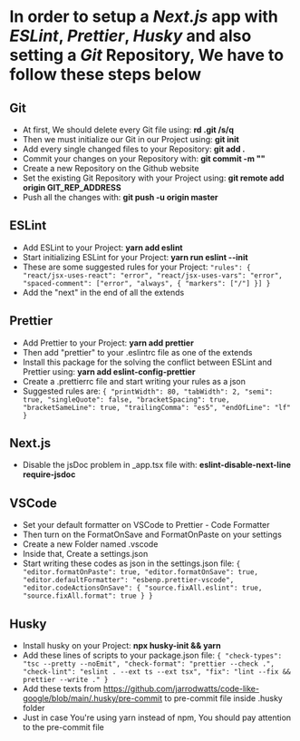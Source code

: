 # In order to setup a _Next.js_ app with _ESLint_, _Prettier_, _Husky_ and also setting a _Git_ Repository, We have to follow these steps below

## Git

- At first, We should delete every Git file using: **rd .git /s/q**
- Then we must initialize our Git in our Project using: **git init**
- Add every single changed files to your Repository: **git add .**
- Commit your changes on your Repository with: **git commit -m ""**
- Create a new Repository on the Github website
- Set the existing Git Repository with your Project using: **git remote add origin GIT_REP_ADDRESS**
- Push all the changes with: **git push -u origin master**

## ESLint

- Add ESLint to your Project: **yarn add eslint**
- Start initializing ESLint for your Project: **yarn run eslint --init**
- These are some suggested rules for your Project:
  `"rules": { "react/jsx-uses-react": "error", "react/jsx-uses-vars": "error", "spaced-comment": ["error", "always", { "markers": ["/"] }] }`
- Add the "next" in the end of all the extends

## Prettier

- Add Prettier to your Project: **yarn add prettier**
- Then add "prettier" to your .eslintrc file as one of the extends
- Install this package for the solving the conflict between ESLint and Prettier using: **yarn add eslint-config-prettier**
- Create a .prettierrc file and start writing your rules as a json
- Suggested rules are:
  `{ "printWidth": 80, "tabWidth": 2, "semi": true, "singleQuote": false, "bracketSpacing": true, "bracketSameLine": true, "trailingComma": "es5", "endOfLine": "lf" }`

## Next.js

- Disable the jsDoc problem in \_app.tsx file with: **eslint-disable-next-line require-jsdoc**

## VSCode

- Set your default formatter on VSCode to Prettier - Code Formatter
- Then turn on the FormatOnSave and FormatOnPaste on your settings
- Create a new Folder named .vscode
- Inside that, Create a settings.json
- Start writing these codes as json in the settings.json file:
  `{ "editor.formatOnPaste": true, "editor.formatOnSave": true, "editor.defaultFormatter": "esbenp.prettier-vscode", "editor.codeActionsOnSave": { "source.fixAll.eslint": true, "source.fixAll.format": true } }`

## Husky

- Install husky on your Project: **npx husky-init && yarn**
- Add these lines of scripts to your package.json file:
  `{ "check-types": "tsc --pretty --noEmit", "check-format": "prettier --check .", "check-lint": "eslint . --ext ts --ext tsx", "fix": "lint --fix && prettier --write ." }`
- Add these texts from https://github.com/jarrodwatts/code-like-google/blob/main/.husky/pre-commit to pre-commit file inside .husky folder
- Just in case You're using yarn instead of npm, You should pay attention to the pre-commit file
